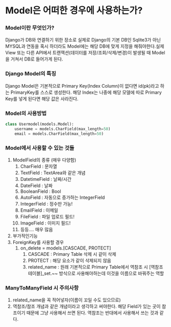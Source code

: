 # Model은 어떠한 경우에 사용하는가?

### Model이란 무엇인가?
Django가 DB와 연결하기 위한 장소로 실제로 Django의 기본 DB인 Sqlite3가 아닌 MYSQL과 연동을 혹시 하더라도 Model에는 해당 DB에 맞게 지정을 해줘야한다.실제 View 또는 다른 API에서 트랜잭션(데이터를 저장/조회/삭제/변경)이 발생될 때 Model을 거쳐서 DB로 들어가게 된다.

### Django Model의 특징
Django Model은 기본적으로 Primary Key(Index Column)이 없다면 id(pk)라고 하는 PrimaryKey를 스스로 생성한다. 해당 Index는 나중에 해당 모델에 따로 Primary Key를 넣게 된다면 해당 값은 사라진다.

### Model의 사용방법
```python
class Usermodel(models.Model):
    username = models.CharField(max_length=50)
    email = models.CharField(max_length=50)
```

### Model에서 사용할 수 있는 것들 
1. ModelField의 종류 (매우 다양함)
   1. CharField : 문자열
   2. TextField : TextArea와 같은 개념
   3. DatetimeField : 날짜/시간
   4. DateField : 날짜
   5. BooleanField : Bool
   6. AutoField : 자동으로 증가하는 IntegerField
   7. IntegerField : 정수만 가능!
   8. EmailField : 이메일
   9. FileField : 파일 업로드 필드!
   10. ImageField : 이미지 필드!
   11. 등등.... 매우 많음
2. 부가적인기능
3. ForeignKey를 사용할 경우
   1. on_delete = models.[CASCADE, PROTECT]
      1. CASCADE : Primary Table 삭제 시 같이 삭제
      2. PROTECT : 해당 요소가 같이 삭제되지 않음
      3. related_name : 원래 기본적으로 Primary Table에서 역참조 시 [역참조테이블]_set.~~ 방식으로 사용해야하는데 이것을 이름으로 바꿔주는 역할

### ManyToManyField 시 주의사항
1. related_name을 꼭 적어넣자(이름이 꼬일 수도 있으므로)
2. 역참조/참조 개념과 같은 개념이라고 생각하고 써야한다. 해당 Field가 있는 곳이 참조이기 때문에 그냥 사용해서 쓰면 된다. 역참조는 반대에서 사용해서 쓰는 것과 같다.